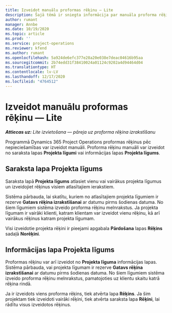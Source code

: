```yaml
---
title: Izveidot manuālu proformas rēķinu — Lite
description: Šajā tēmā ir sniegta informācija par manuāla proforma rēķina izveidi risinājumā Project Operations.
author: rumant
manager: Annbe
ms.date: 10/19/2020
ms.topic: article
ms.prod: ''
ms.service: project-operations
ms.reviewer: kfend
ms.author: rumant
ms.openlocfilehash: 5a924de6efc377e28a20e038e7deac04616b95aa
ms.sourcegitcommit: 2b74edd31f38410024a01124c9202a4d94464d04
ms.translationtype: HT
ms.contentlocale: lv-LV
ms.lasthandoff: 12/17/2020
ms.locfileid: "4764512"
---
```

# <a name="create-a-manual-proforma-invoice---lite"></a>Izveidot manuālu proformas rēķinu — Lite

_**Attiecas uz:** Lite izvietošana — pāreja uz proforma rēķina izrakstīšanu_

Programmā Dynamics 365 Project Operations proformas rēķinus pēc nepieciešamības var izveidot manuāli. Proforma rēķinu manuāli var izveidot no saraksta lapas **Projekta līgumi** vai informācijas lapas **Projekta līgums**.

##  <a name="project-contracts-list-page"></a>Saraksta lapa Projekta līgums

Saraksta lapā **Projekta līgums** atlasiet vienu vai vairākus projekta līgumus un izveidojiet rēķinus visiem atlasītajiem ierakstiem.

Sistēma pārbauda, lai skatītu, kuriem no atlasītajiem projekta līgumiem ir rezerve **Gatavs rēķina izrakstīšanai** ar datumu pirms šodienas datuma. No šiem līgumiem sistēma izveido proforma rēķinu melnrakstus. Ja projekta līgumam ir vairāki klienti, katram klientam var izveidot vienu rēķinu, kā arī vairākus rēķinus katram projekta līgumam.

Visi izveidotie projekta rēķini ir pieejami apgabala **Pārdošana** lapas **Rēķins** sadaļā **Norēķini**.

## <a name="project-contract-details-page"></a>Informācijas lapa Projekta līgums

Proformas rēķinu var arī izveidot no **Projekta līguma** informācijas lapas. Sistēma pārbauda, vai projekta līgumam ir rezerve **Gatavs rēķina izrakstīšanai** ar datumu pirms šodienas datuma. No šiem līgumiem sistēma izveido proforma rēķinu melnrakstus, pamatojoties uz klientu skaitu katrā rēķina rindā.

Ja ir izveidots viens proforma rēķins, tiek atvērta lapa **Rēķins**. Ja šim projektam tiek izveidoti vairāki rēķini, tiek atvērta saraksta lapa **Rēķini**, lai rādītu visus izveidotos rēķinus.
